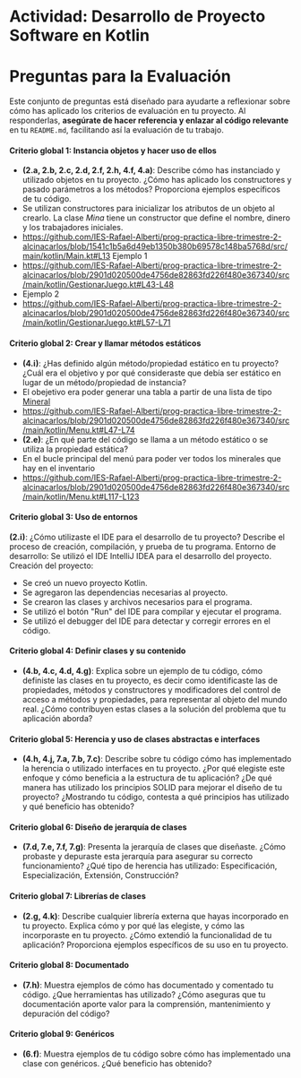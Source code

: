 # Actividad: Desarrollo de Proyecto Software en Kotlin

# Preguntas para la Evaluación

Este conjunto de preguntas está diseñado para ayudarte a reflexionar sobre cómo has aplicado los criterios de evaluación en tu proyecto. Al responderlas, **asegúrate de hacer referencia y enlazar al código relevante** en tu `README.md`, facilitando así la evaluación de tu trabajo.

#### **Criterio global 1: Instancia objetos y hacer uso de ellos**
- **(2.a, 2.b, 2.c, 2.d, 2.f, 2.h, 4.f, 4.a)**: Describe cómo has instanciado y utilizado objetos en tu proyecto. ¿Cómo has aplicado los constructores y pasado parámetros a los métodos? Proporciona ejemplos específicos de tu código.
- Se utilizan constructores para inicializar los atributos de un objeto al crearlo.
  La clase *Mina* tiene un constructor que define el nombre, dinero y los trabajadores iniciales.
- https://github.com/IES-Rafael-Alberti/prog-practica-libre-trimestre-2-alcinacarlos/blob/1541c1b5a6d49eb1350b380b69578c148ba5768d/src/main/kotlin/Main.kt#L13
  Ejemplo 1
- https://github.com/IES-Rafael-Alberti/prog-practica-libre-trimestre-2-alcinacarlos/blob/2901d020500de4756de82863fd226f480e367340/src/main/kotlin/GestionarJuego.kt#L43-L48
- Ejemplo 2
- https://github.com/IES-Rafael-Alberti/prog-practica-libre-trimestre-2-alcinacarlos/blob/2901d020500de4756de82863fd226f480e367340/src/main/kotlin/GestionarJuego.kt#L57-L71

#### **Criterio global 2: Crear y llamar métodos estáticos**
- **(4.i)**: ¿Has definido algún método/propiedad estático en tu proyecto? ¿Cuál era el objetivo y por qué consideraste que debía ser estático en lugar de un método/propiedad de instancia?
- El obejetivo era poder generar una tabla a partir de una lista de tipo [Mineral](https://github.com/IES-Rafael-Alberti/prog-practica-libre-trimestre-2-alcinacarlos/blob/master/src/main/kotlin/Mineral.kt)
- https://github.com/IES-Rafael-Alberti/prog-practica-libre-trimestre-2-alcinacarlos/blob/2901d020500de4756de82863fd226f480e367340/src/main/kotlin/Menu.kt#L47-L74
- **(2.e)**: ¿En qué parte del código se llama a un método estático o se utiliza la propiedad estática?
- En el bucle principal del menú para poder ver todos los minerales que hay en el inventario
- https://github.com/IES-Rafael-Alberti/prog-practica-libre-trimestre-2-alcinacarlos/blob/2901d020500de4756de82863fd226f480e367340/src/main/kotlin/Menu.kt#L117-L123

#### **Criterio global 3: Uso de entornos**
**(2.i)**: ¿Cómo utilizaste el IDE para el desarrollo de tu proyecto? Describe el proceso de creación, compilación, y prueba de tu programa.
Entorno de desarrollo:
Se utilizó el IDE IntelliJ IDEA para el desarrollo del proyecto.
Creación del proyecto:
* Se creó un nuevo proyecto Kotlin.
* Se agregaron las dependencias necesarias al proyecto.
* Se crearon las clases y archivos necesarios para el programa. 
* Se utilizó el botón "Run" del IDE para compilar y ejecutar el programa. 
* Se utilizó el debugger del IDE para detectar y corregir errores en el código.

#### **Criterio global 4: Definir clases y su contenido**
- **(4.b, 4.c, 4.d, 4.g)**: Explica sobre un ejemplo de tu código, cómo definiste las clases en tu proyecto, es decir como identificaste las de propiedades, métodos y constructores y modificadores del control de acceso a métodos y propiedades, para representar al objeto del mundo real. ¿Cómo contribuyen estas clases a la solución del problema que tu aplicación aborda?

#### **Criterio global 5: Herencia y uso de clases abstractas e interfaces**
- **(4.h, 4.j, 7.a, 7.b, 7.c)**: Describe sobre tu código cómo has implementado la herencia o utilizado interfaces en tu proyecto. ¿Por qué elegiste este enfoque y cómo beneficia a la estructura de tu aplicación? ¿De qué manera has utilizado los principios SOLID para mejorar el diseño de tu proyecto? ¿Mostrando tu código, contesta a qué principios has utilizado y qué beneficio has obtenido?

#### **Criterio global 6: Diseño de jerarquía de clases**
- **(7.d, 7.e, 7.f, 7.g)**: Presenta la jerarquía de clases que diseñaste. ¿Cómo probaste y depuraste esta jerarquía para asegurar su correcto funcionamiento? ¿Qué tipo de herencia has utilizado: Especificación, Especialización, Extensión, Construcción?

#### **Criterio global 7: Librerías de clases**
- **(2.g, 4.k)**: Describe cualquier librería externa que hayas incorporado en tu proyecto. Explica cómo y por qué las elegiste, y cómo las incorporaste en tu proyecto. ¿Cómo extendió la funcionalidad de tu aplicación? Proporciona ejemplos específicos de su uso en tu proyecto.

#### **Criterio global 8: Documentado**
- **(7.h)**: Muestra ejemplos de cómo has documentado y comentado tu código. ¿Que herramientas has utilizado? ¿Cómo aseguras que tu documentación aporte valor para la comprensión, mantenimiento y depuración del código?

#### **Criterio global 9: Genéricos**
- **(6.f)**: Muestra ejemplos de tu código sobre cómo has implementado una clase con genéricos. ¿Qué beneficio has obtenido?

